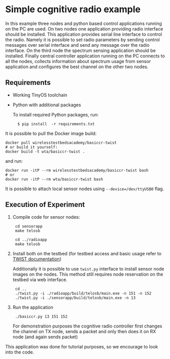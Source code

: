 Simple cognitive radio example
==============================

In this example three nodes and python based control applications running on the PC are used. On two nodes one application providing radio interface should be installed. This application provides serial line interface to control the radio. Namely it is possible to set radio parameters by sending control messages over serial interface and send any message over the radio interface. On the third node the spectrum sensing application should be installed. Finally central controller application running on the PC connects to all the nodes, collects information about spectrum usage from sensor application and configures the best channel on the other two nodes.

Requirements
------------

- Working TinyOS toolchain
- Python with additional packages

    To install required Python packages, run:

        $ pip install  -r requirements.txt

It is possible to pull the Docker image build:

    docker pull wirelesstestbedsacademy/basiccr-twist
    # or build it yourself:
    docker build -t wta/basiccr-twist .

and run:

    docker run -itP --rm wirelesstestbedsacademy/basiccr-twist bash
    # or
    docker run -itP --rm wta/basiccr-twist bash

It is possible to attach local sensor nodes using `--device=/dev/ttyUSB0` flag.

Execution of Experiment
-----------------------

1. Compile code for sensor nodes:

        cd sensorapp
        make telosb

        cd ../radioapp
        make telosb

2. Install both on the testbed (for testbed access and basic usage refer to [TWIST documentation](https://www.twist.tu-berlin.de/tutorials/twist-getting-started.html))

    Additionally it is possible to use `twist.py` interface to install sensor node images on the nodes. This method still requires node reservation on the testbed via web interface.

        cd ..
        ./twist.py -i ./radioapp/build/telosb/main.exe -n 151 -n 152
        ./twist.py -i ./sensorapp/build/telosb/main.exe -n 13

3. Run the application

        ./basiccr.py 13 151 152

    For demonstration purposes the cognitive radio controller first changes the channel on TX node, sends a packet and only then does it on RX node (and again sends packet)

This application was done for tutorial purposes, so we encourage to look into the code.
